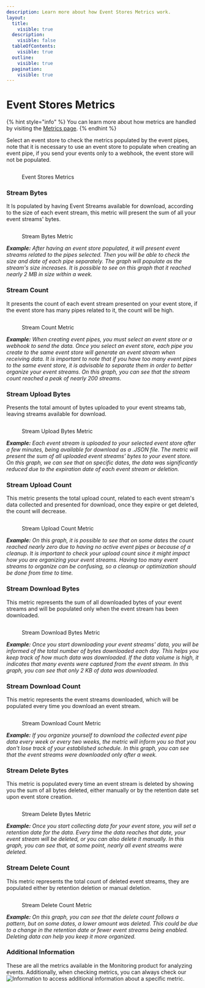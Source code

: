 ```yaml
---
description: Learn more about how Event Stores Metrics work.
layout:
  title:
    visible: true
  description:
    visible: false
  tableOfContents:
    visible: true
  outline:
    visible: true
  pagination:
    visible: true
---
```


# Event Stores Metrics

{% hint style="info" %}
You can learn more about how metrics are handled by visiting the [Metrics page](../../metrics.md).&#x20;
{% endhint %}

Select an event store to check the metrics populated by the event pipes, note that it is necessary to use an event store to populate when creating an event pipe, if you send your events only to a webhook, the event store will not be populated.

<figure><img src="../../../.gitbook/assets/Captura de tela 2024-12-10 081733.png" alt=""><figcaption><p>Event Stores Metrics</p></figcaption></figure>

### Stream Bytes

It Is populated by having Event Streams available for download, according to the size of each event stream, this metric will present the sum of all your event streams' bytes.

<figure><img src="../../../.gitbook/assets/Stream Bytes.png" alt=""><figcaption><p>Stream Bytes Metric</p></figcaption></figure>

_**Example:** After having an event store populated, it will present event streams related to the pipes selected. Then you will be able to check the size and date of each pipe separately. The graph will populate as the stream's size increases. It is possible to see on this graph that it reached nearly 2 MB in size within a week._

### Stream Count

It presents the count of each event stream presented on your event store, if the event store has many pipes related to it, the count will be high.

<figure><img src="../../../.gitbook/assets/Stream Count.png" alt=""><figcaption><p>Stream Count Metric</p></figcaption></figure>

_**Example:** When creating event pipes, you must select an event store or a webhook to send the data. Once you select an event store, each pipe you create to the same event store will generate an event stream when receiving data. It is important to note that if you have too many event pipes to the same event store, it is advisable to separate them in order to better organize your event streams. On this graph, you can see that the stream count reached a peak of nearly 200 streams._

### Stream Upload Bytes

Presents the total amount of bytes uploaded to your event streams tab, leaving streams available for download.

<figure><img src="../../../.gitbook/assets/Stream Upload Bytes.png" alt=""><figcaption><p>Stream Upload Bytes Metric</p></figcaption></figure>

_**Example:** Each event stream is uploaded to your selected event store after a few minutes, being available for download as a .JSON file. The metric will present the sum of all uploaded event streams' bytes to your event store. On this graph, we can see that on specific dates, the data was significantly reduced due to the expiration date of each event stream or deletion._

### Stream Upload Count

This metric presents the total upload count, related to each event stream's data collected and presented for download, once they expire or get deleted, the count will decrease.

<figure><img src="../../../.gitbook/assets/stream upload count.png" alt=""><figcaption><p>Stream Upload Count Metric</p></figcaption></figure>

_**Example:** On this graph, it is possible to see that on some dates the count reached nearly zero due to having no active event pipes or because of a cleanup. It is important to check your upload count since it might impact how you are organizing your event streams. Having too many event streams to organize can be confusing, so a cleanup or optimization should be done from time to time._

### Stream Download Bytes

This metric represents the sum of all downloaded bytes of your event streams and will be populated only when the event stream has been downloaded.

<figure><img src="../../../.gitbook/assets/Stream Download Bytes.png" alt=""><figcaption><p>Stream Download Bytes Metric</p></figcaption></figure>

_**Example:** Once you start downloading your event streams' data, you will be informed of the total number of bytes downloaded each day. This helps you keep track of how much data was downloaded. If the data volume is high, it indicates that many events were captured from the event stream. In this graph, you can see that only 2 KB of data was downloaded._

### Stream Download Count

This metric represents the event streams downloaded, which will be populated every time you download an event stream.

<figure><img src="../../../.gitbook/assets/Stream Download Count.png" alt=""><figcaption><p>Stream Download Count Metric</p></figcaption></figure>

_**Example:** If you organize yourself to download the collected event pipe data every week or every two weeks, the metric will inform you so that you don't lose track of your established schedule. In this graph, you can see that the event streams were downloaded only after a week._

### Stream Delete Bytes

This metric is populated every time an event stream is deleted by showing you the sum of all bytes deleted, either manually or by the retention date set upon event store creation.

<figure><img src="../../../.gitbook/assets/Stream Delete Bytes (1).png" alt=""><figcaption><p>Stream Delete Bytes Metric</p></figcaption></figure>

_**Example:** Once you start collecting data for your event store, you will set a retention date for the data. Every time the data reaches that date, your event stream will be deleted, or you can also delete it manually. In this graph, you can see that, at some point, nearly all event streams were deleted._

### Stream Delete Count

This metric represents the total count of deleted event streams, they are populated either by retention deletion or manual deletion.

<figure><img src="../../../.gitbook/assets/Stream Delete Count (1).png" alt=""><figcaption><p>Stream Delete Count Metric</p></figcaption></figure>

_**Example:** On this graph, you can see that the delete count follows a pattern, but on some dates, a lower amount was deleted. This could be due to a change in the retention date or fewer event streams being enabled. Deleting data can help you keep it more organized._

### Additional Information

These are all the metrics available in the Monitoring product for analyzing events. Additionally, when checking metrics, you can always check our <img src="../../../.gitbook/assets/image (28) (2).png" alt="Information" data-size="line"> to access additional information about a specific metric.
